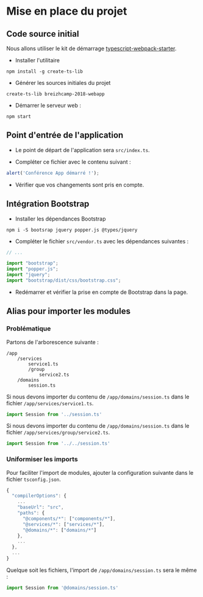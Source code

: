 # Mise en place du projet

## Code source initial
Nous allons utiliser le kit de démarrage [typescript-webpack-starter](https://emyann.github.io/typescript-webpack-starter/).

* Installer l'utilitaire

```
npm install -g create-ts-lib
```

* Générer les sources initiales du projet

```
create-ts-lib breizhcamp-2018-webapp
```

* Démarrer le serveur web :

```
npm start
```
## Point d'entrée de l'application

* Le point de départ de l'application sera `src/index.ts`.

* Compléter ce fichier avec le contenu suivant :

```ts
alert('Conférence App démarré !');
```

* Vérifier que vos changements sont pris en compte.

## Intégration Bootstrap

* Installer les dépendances Bootstrap

```
npm i -S bootsrap jquery popper.js @types/jquery
```

* Compléter le fichier `src/vendor.ts` avec les dépendances suivantes :

```ts
// ...

import "bootstrap";
import "popper.js";
import "jquery";
import "bootstrap/dist/css/bootstrap.css";
```

* Redémarrer et vérifier la prise en compte de Bootstrap dans la page.

## Alias pour importer les modules

### Problématique

Partons de l'arborescence suivante :

```
/app
    /services
        service1.ts
        /group
            service2.ts
    /domains
        session.ts
```

Si nous devons importer du contenu de `/app/domains/session.ts` dans le fichier `/app/services/service1.ts`.

```ts
import Session from '../session.ts'
```
Si nous devons importer du contenu de `/app/domains/session.ts` dans le fichier `/app/services/group/service2.ts`.
```ts
import Session from '../../session.ts'
```

### Uniformiser les imports

Pour faciliter l'import de modules, ajouter la configuration suivante dans le fichier `tsconfig.json`.

```ts
{
  "compilerOptions": {
    ...
    "baseUrl": "src",
    "paths": {
      "@components/*": ["components/*"],
      "@services/*": ["services/*"],
      "@domains/*": ["domains/*"]
    },
    ...
  },
  ...
}
```

Quelque soit les fichiers, l'import de `/app/domains/session.ts` sera le même :

```ts
import Session from '@domains/session.ts'
```




